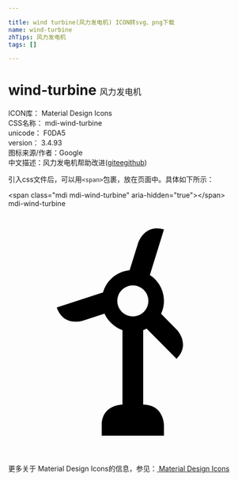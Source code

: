 ```yaml
---

title: wind turbine(风力发电机) ICON转svg、png下载
name: wind-turbine
zhTips: 风力发电机
tags: []

---
```


# wind-turbine  <small style="font-size: 60%;font-weight: 100">风力发电机</small>


<div class="detail-page">
<p>
<span>
ICON库：
<span class="badge-secondary badge">Material Design Icons</span> 
</span>
<br/>
<span>
CSS名称：
<span class="badge-secondary badge">mdi-wind-turbine</span> 
</span>
<br/>
<span>
unicode：
<span class="badge-secondary badge">F0DA5</span> 
<copy-btn content='F0DA5' btn-title=""></copy-btn>
<copy-btn :content='String.fromCodePoint(parseInt("F0DA5", 16))' btn-title="复制U"></copy-btn>
</span>
<br/>
<span>
version：
<span class="badge-secondary badge">3.4.93</span> 
</span>
<br/>
<span>图标来源/作者：<span class="badge-light badge">Google</span></span> 
<br/>
<span class="zh-detail">中文描述：<span class="badge-primary badge">风力发电机</span><span class="help-link"><span>帮助改进</span>(<a href="https://gitee.com/liuwave/icon-helper/edit/master/json/material/wind-turbine.json" target="_blank" rel="noopener noreferrer">gitee</a><a href="https://github.com/liuwave/icon-helper/edit/master/json/material/wind-turbine.json" target="_blank" rel="noopener noreferrer">github</a></span>)</span><br/>
</p>
</div>
<div class="alert alert-dark">
  <i class="mdi mdi-wind-turbine mdi-48px"></i>
  <i class="mdi mdi-wind-turbine mdi-36px"></i>
  <i class="mdi mdi-wind-turbine mdi-24px"></i>
  <i class="mdi mdi-wind-turbine mdi-18px"></i>
</div>
<div>
  <p>引入css文件后，可以用<code>&lt;span&gt;</code>包裹，放在页面中。具体如下所示：    
  </p>
  <div class="alert alert-primary" style="font-size: 14px">
    &lt;span class="mdi mdi-wind-turbine" aria-hidden="true"&gt;&lt;/span&gt;
    <copy-btn content='<span class="mdi mdi-wind-turbine" aria-hidden="true"></span>'></copy-btn>
  </div>
  <div class="alert alert-secondary">
    <i class="mdi mdi-wind-turbine"
    style="font-size: 24px"
    aria-hidden="true"></i> mdi-wind-turbine
    <copy-btn content="mdi-wind-turbine" btn-title="复制图标名称"></copy-btn>
  </div>
</div>
<div id="svg" class="svg-wrap">
<svg xmlns="http://www.w3.org/2000/svg" viewBox="0 0 24 24"><path d="M13.33,11.67L16.21,14.58C17.62,13.16 16.21,11.75 16.21,11.75L14.72,10.24C14.9,9.86 15,9.44 15,9C15,7.95 14.46,7.03 13.64,6.5L15,2.11C13.09,1.53 12.5,3.44 12.5,3.44L11.69,6.03C10.46,6.16 9.46,7 9.13,8.18L4.67,9.63C5.31,11.53 7.2,10.9 7.2,10.9L9.27,10.23C9.61,10.97 10.23,11.54 11,11.82V19C11,19 9,19 9,21C9,21.5 9,21.81 9,22H15V21C15,21 15,19 13,19V11.82C13.12,11.78 13.23,11.72 13.33,11.67M10.5,9A1.5,1.5 0 0,1 12,7.5A1.5,1.5 0 0,1 13.5,9A1.5,1.5 0 0,1 12,10.5A1.5,1.5 0 0,1 10.5,9Z" /></svg>
</div>
<detail full-name='mdi-wind-turbine'></detail>
    
<div><p>更多关于 Material Design Icons的信息，参见：<a target="_blank" href="https://iconhelper.cn/material.html"> Material Design Icons</a>
</p></div>
